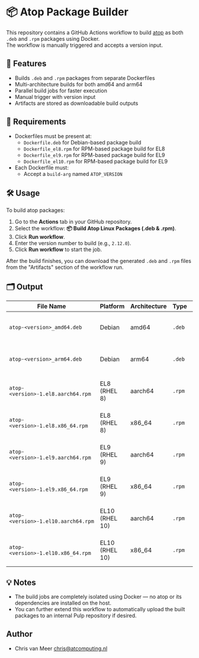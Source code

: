 # 📦 Atop Package Builder

This repository contains a GitHub Actions workflow to build [atop](https://www.atoptool.nl/) as both `.deb` and `.rpm` packages using Docker.  
The workflow is manually triggered and accepts a version input.

## 🚀 Features

- Builds `.deb` and `.rpm` packages from separate Dockerfiles
- Multi-architecture builds for both amd64 and arm64
- Parallel build jobs for faster execution
- Manual trigger with version input
- Artifacts are stored as downloadable build outputs

## 🧰 Requirements

- Dockerfiles must be present at:
  - `Dockerfile.deb` for Debian-based package build
  - `Dockerfile_el8.rpm` for RPM-based package build for EL8
  - `Dockerfile_el9.rpm` for RPM-based package build for EL9
  - `Dockerfile_el10.rpm` for RPM-based package build for EL9
- Each Dockerfile must:
  - Accept a `build-arg` named `ATOP_VERSION`

## 🛠️ Usage

To build atop packages:

1. Go to the **Actions** tab in your GitHub repository.
2. Select the workflow: **📦 Build Atop Linux Packages (.deb & .rpm)**.
3. Click **Run workflow**.
4. Enter the version number to build (e.g., `2.12.0`).
5. Click **Run workflow** to start the job.

After the build finishes, you can download the generated `.deb` and `.rpm` files from the "Artifacts" section of the workflow run.

## 🗂️ Output

| File Name                           | Platform       | Architecture | Type   | Description                           |
| ----------------------------------- | -------------- | ------------ | ------ | ------------------------------------- |
| `atop-<version>_amd64.deb`          | Debian         | amd64        | `.deb` | Built `.deb` package for Debian amd64 |
| `atop-<version>_arm64.deb`          | Debian         | arm64        | `.deb` | Built `.deb` package for Debian arm64 |
| `atop-<version>-1.el8.aarch64.rpm`  | EL8 (RHEL 8)   | aarch64      | `.rpm` | Built `.rpm` package for EL8 aarch64  |
| `atop-<version>-1.el8.x86_64.rpm`   | EL8 (RHEL 8)   | x86_64       | `.rpm` | Built `.rpm` package for EL8 x86_64   |
| `atop-<version>-1.el9.aarch64.rpm`  | EL9 (RHEL 9)   | aarch64      | `.rpm` | Built `.rpm` package for EL9 aarch64  |
| `atop-<version>-1.el9.x86_64.rpm`   | EL9 (RHEL 9)   | x86_64       | `.rpm` | Built `.rpm` package for EL9 x86_64   |
| `atop-<version>-1.el10.aarch64.rpm` | EL10 (RHEL 10) | aarch64      | `.rpm` | Built `.rpm` package for EL10 aarch64 |
| `atop-<version>-1.el10.x86_64.rpm`  | EL10 (RHEL 10) | x86_64       | `.rpm` | Built `.rpm` package for EL10 x86_64  |

## 💡 Notes

- The build jobs are completely isolated using Docker — no atop or its dependencies are installed on the host.
- You can further extend this workflow to automatically upload the built packages to an internal Pulp repository if desired.

## Author

- Chris van Meer <chris@atcomputing.nl>
